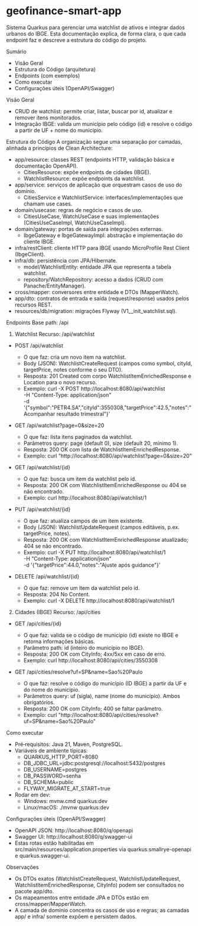 # geofinance-smart-app

Sistema Quarkus para gerenciar uma watchlist de ativos e integrar dados urbanos do IBGE. Esta documentação explica, de forma clara, o que cada endpoint faz e descreve a estrutura do código do projeto.

Sumário
- Visão Geral
- Estrutura do Código (arquitetura)
- Endpoints (com exemplos)
- Como executar
- Configurações úteis (OpenAPI/Swagger)

Visão Geral
- CRUD de watchlist: permite criar, listar, buscar por id, atualizar e remover itens monitorados.
- Integração IBGE: valida um município pelo código (id) e resolve o código a partir de UF + nome do município.

Estrutura do Código
A organização segue uma separação por camadas, alinhada a princípios de Clean Architecture:
- app/resource: classes REST (endpoints HTTP, validação básica e documentação OpenAPI).
  - CitiesResource: expõe endpoints de cidades (IBGE).
  - WatchlistResource: expõe endpoints da watchlist.
- app/service: serviços de aplicação que orquestram casos de uso do domínio.
  - CitiesService e WatchlistService: interfaces/implementações que chamam use cases.
- domain/usecase: regras de negócio e casos de uso.
  - CitiesUseCase, WatchUseCase e suas implementações (CitiesUseCaseImpl, WatchUseCaseImpl).
- domain/gateway: portas de saída para integrações externas.
  - IbgeGateway e IbgeGatewayImpl: abstração e implementação do cliente IBGE.
- infra/restClient: cliente HTTP para IBGE usando MicroProfile Rest Client (IbgeClient).
- infra/db: persistência com JPA/Hibernate.
  - model/WatchlistEntity: entidade JPA que representa a tabela watchlist.
  - repository/WatchRepository: acesso a dados (CRUD com Panache/EntityManager).
- cross/mapper: conversores entre entidade e DTOs (MapperWatch).
- app/dto: contratos de entrada e saída (request/response) usados pelos recursos REST.
- resources/db/migration: migrações Flyway (V1__init_watchlist.sql).

Endpoints
Base path: /api

1) Watchlist
Recurso: /api/watchlist
- POST /api/watchlist
  - O que faz: cria um novo item na watchlist.
  - Body (JSON): WatchlistCreateRequest (campos como symbol, cityId, targetPrice, notes conforme o seu DTO).
  - Resposta: 201 Created com corpo WatchlistItemEnrichedResponse e Location para o novo recurso.
  - Exemplo:
    curl -X POST http://localhost:8080/api/watchlist \
      -H "Content-Type: application/json" \
      -d '{"symbol":"PETR4.SA","cityId":3550308,"targetPrice":42.5,"notes":"Acompanhar resultado trimestral"}'

- GET /api/watchlist?page=0&size=20
  - O que faz: lista itens paginados da watchlist.
  - Parâmetros query: page (default 0), size (default 20, mínimo 1).
  - Resposta: 200 OK com lista de WatchlistItemEnrichedResponse.
  - Exemplo:
    curl "http://localhost:8080/api/watchlist?page=0&size=20"

- GET /api/watchlist/{id}
  - O que faz: busca um item da watchlist pelo id.
  - Resposta: 200 OK com WatchlistItemEnrichedResponse ou 404 se não encontrado.
  - Exemplo:
    curl http://localhost:8080/api/watchlist/1

- PUT /api/watchlist/{id}
  - O que faz: atualiza campos de um item existente.
  - Body (JSON): WatchlistUpdateRequest (campos editáveis, p.ex. targetPrice, notes).
  - Resposta: 200 OK com WatchlistItemEnrichedResponse atualizado; 404 se não encontrado.
  - Exemplo:
    curl -X PUT http://localhost:8080/api/watchlist/1 \
      -H "Content-Type: application/json" \
      -d '{"targetPrice":44.0,"notes":"Ajuste após guidance"}'

- DELETE /api/watchlist/{id}
  - O que faz: remove um item da watchlist pelo id.
  - Resposta: 204 No Content.
  - Exemplo:
    curl -X DELETE http://localhost:8080/api/watchlist/1

2) Cidades (IBGE)
Recurso: /api/cities
- GET /api/cities/{id}
  - O que faz: valida se o código de município (id) existe no IBGE e retorna informações básicas.
  - Parâmetro path: id (inteiro do município no IBGE).
  - Resposta: 200 OK com CityInfo; 4xx/5xx em caso de erro.
  - Exemplo:
    curl http://localhost:8080/api/cities/3550308

- GET /api/cities/resolve?uf=SP&name=Sao%20Paulo
  - O que faz: resolve o código do município (ID IBGE) a partir da UF e do nome do município.
  - Parâmetros query: uf (sigla), name (nome do município). Ambos obrigatórios.
  - Resposta: 200 OK com CityInfo; 400 se faltar parâmetro.
  - Exemplo:
    curl "http://localhost:8080/api/cities/resolve?uf=SP&name=Sao%20Paulo"

Como executar
- Pré‑requisitos: Java 21, Maven, PostgreSQL.
- Variáveis de ambiente típicas:
  - QUARKUS_HTTP_PORT=8080
  - DB_JDBC_URL=jdbc:postgresql://localhost:5432/postgres
  - DB_USERNAME=postgres
  - DB_PASSWORD=senha
  - DB_SCHEMA=public
  - FLYWAY_MIGRATE_AT_START=true
- Rodar em dev:
  - Windows: mvnw.cmd quarkus:dev
  - Linux/macOS: ./mvnw quarkus:dev

Configurações úteis (OpenAPI/Swagger)
- OpenAPI JSON: http://localhost:8080/q/openapi
- Swagger UI: http://localhost:8080/q/swagger-ui
- Estas rotas estão habilitadas em src/main/resources/application.properties via quarkus.smallrye-openapi e quarkus.swagger-ui.

Observações
- Os DTOs exatos (WatchlistCreateRequest, WatchlistUpdateRequest, WatchlistItemEnrichedResponse, CityInfo) podem ser consultados no pacote app/dto.
- Os mapeamentos entre entidade JPA e DTOs estão em cross/mapper/MapperWatch.
- A camada de domínio concentra os casos de uso e regras; as camadas app/ e infra/ somente expõem e persistem dados.
